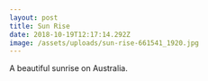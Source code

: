 ```yaml
---
layout: post
title: Sun Rise
date: 2018-10-19T12:17:14.292Z
image: /assets/uploads/sun-rise-661541_1920.jpg
---
```

A beautiful sunrise on Australia.
